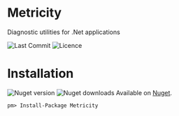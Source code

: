 # Metricity
Diagnostic utilities for .Net applications

![Last Commit](https://img.shields.io/github/last-commit/tomaustin700/metricity.svg) ![Licence](https://img.shields.io/github/license/tomaustin700/Metricity.svg)
# Installation
![Nuget version](https://img.shields.io/nuget/v/Metricity.svg)  ![Nuget downloads](https://img.shields.io/nuget/dt/Metricity.svg)
Available on [Nuget](https://www.nuget.org/packages/Binance.Net/).
```
pm> Install-Package Metricity
